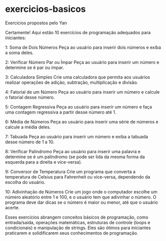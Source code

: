 # exercicios-basicos
Exercicios propostos pelo Yan

Certamente! Aqui estão 10 exercícios de programação adequados para iniciantes:

1: Soma de Dois Números
Peça ao usuário para inserir dois números e exiba a soma deles.

2: Verificar Número Par ou Ímpar
Peça ao usuário para inserir um número e determine se é par ou ímpar.

3: Calculadora Simples
Crie uma calculadora que permita aos usuários realizar operações de adição, subtração, multiplicação e divisão.

4: Fatorial de um Número
Peça ao usuário para inserir um número e calcule o fatorial desse número.

5: Contagem Regressiva
Peça ao usuário para inserir um número e faça uma contagem regressiva a partir desse número até 1.

6: Média de Números
Peça ao usuário para inserir uma série de números e calcule a média deles.

7: Tabuada
Peça ao usuário para inserir um número e exiba a tabuada desse número de 1 a 10.

8: Verificar Palíndromo
Peça ao usuário para inserir uma palavra e determine se é um palíndromo (se pode ser lida da mesma forma da esquerda para a direita e vice-versa).

9: Conversor de Temperatura
Crie um programa que converta a temperatura de Celsius para Fahrenheit ou vice-versa, dependendo da escolha do usuário.

10: Adivinhação de Números
Crie um jogo onde o computador escolhe um número aleatório entre 1 e 100, e o usuário tem que adivinhar o número. O programa deve dar dicas se o número é maior ou menor, até que o usuário acerte.

Esses exercícios abrangem conceitos básicos de programação, como entrada/saída, operações matemáticas, estruturas de controle (loops e condicionais) e manipulação de strings. Eles são ótimos para iniciantes praticarem e solidificarem seus conhecimentos de programação.

